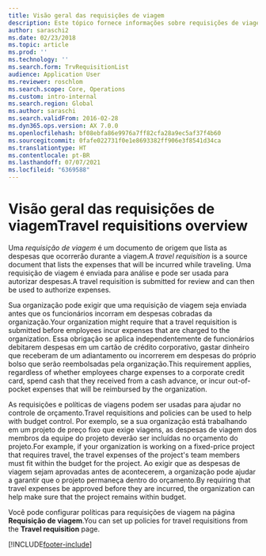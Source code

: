 ```yaml
---
title: Visão geral das requisições de viagem
description: Este tópico fornece informações sobre requisições de viagem. Uma requisição de viagem documenta as despesas de viagem planejadas.
author: saraschi2
ms.date: 02/23/2018
ms.topic: article
ms.prod: ''
ms.technology: ''
ms.search.form: TrvRequisitionList
audience: Application User
ms.reviewer: roschlom
ms.search.scope: Core, Operations
ms.custom: intro-internal
ms.search.region: Global
ms.author: saraschi
ms.search.validFrom: 2016-02-28
ms.dyn365.ops.version: AX 7.0.0
ms.openlocfilehash: bf08ebfa86e9976a7ff82cfa28a9ec5af37f4b60
ms.sourcegitcommit: 0fafe022731f0e1e8693382ff906e3f8541d34ca
ms.translationtype: HT
ms.contentlocale: pt-BR
ms.lasthandoff: 07/07/2021
ms.locfileid: "6369588"
---
```

# <a name="travel-requisitions-overview"></a><span data-ttu-id="27e85-104">Visão geral das requisições de viagem</span><span class="sxs-lookup"><span data-stu-id="27e85-104">Travel requisitions overview</span></span>

<span data-ttu-id="27e85-105">Uma *requisição de viagem* é um documento de origem que lista as despesas que ocorrerão durante a viagem.</span><span class="sxs-lookup"><span data-stu-id="27e85-105">A *travel requisition* is a source document that lists the expenses that will be incurred while traveling.</span></span> <span data-ttu-id="27e85-106">Uma requisição de viagem é enviada para análise e pode ser usada para autorizar despesas.</span><span class="sxs-lookup"><span data-stu-id="27e85-106">A travel requisition is submitted for review and can then be used to authorize expenses.</span></span>

<span data-ttu-id="27e85-107">Sua organização pode exigir que uma requisição de viagem seja enviada antes que os funcionários incorram em despesas cobradas da organização.</span><span class="sxs-lookup"><span data-stu-id="27e85-107">Your organization might require that a travel requisition is submitted before employees incur expenses that are charged to the organization.</span></span> <span data-ttu-id="27e85-108">Essa obrigação se aplica independentemente de funcionários debitarem despesas em um cartão de crédito corporativo, gastar dinheiro que receberam de um adiantamento ou incorrerem em despesas do próprio bolso que serão reembolsadas pela organização.</span><span class="sxs-lookup"><span data-stu-id="27e85-108">This requirement applies, regardless of whether employees charge expenses to a corporate credit card, spend cash that they received from a cash advance, or incur out-of-pocket expenses that will be reimbursed by the organization.</span></span>

<span data-ttu-id="27e85-109">As requisições e políticas de viagens podem ser usadas para ajudar no controle de orçamento.</span><span class="sxs-lookup"><span data-stu-id="27e85-109">Travel requisitions and policies can be used to help with budget control.</span></span> <span data-ttu-id="27e85-110">Por exemplo, se a sua organização está trabalhando em um projeto de preço fixo que exige viagens, as despesas de viagem dos membros da equipe do projeto deverão ser incluídas no orçamento do projeto.</span><span class="sxs-lookup"><span data-stu-id="27e85-110">For example, if your organization is working on a fixed-price project that requires travel, the travel expenses of the project's team members must fit within the budget for the project.</span></span> <span data-ttu-id="27e85-111">Ao exigir que as despesas de viagem sejam aprovadas antes de acontecerem, a organização pode ajudar a garantir que o projeto permaneça dentro do orçamento.</span><span class="sxs-lookup"><span data-stu-id="27e85-111">By requiring that travel expenses be approved before they are incurred, the organization can help make sure that the project remains within budget.</span></span>

<span data-ttu-id="27e85-112">Você pode configurar políticas para requisições de viagem na página **Requisição de viagem**.</span><span class="sxs-lookup"><span data-stu-id="27e85-112">You can set up policies for travel requisitions from the **Travel requisition** page.</span></span>


[!INCLUDE[footer-include](../includes/footer-banner.md)]